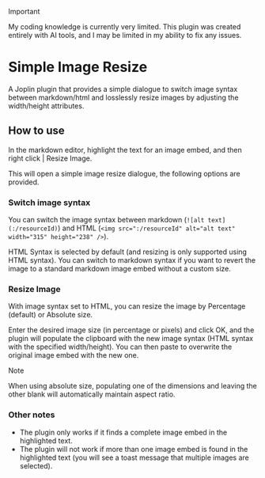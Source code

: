 > [!important]
> My coding knowledge is currently very limited. This plugin was created entirely with AI tools, and I may be limited in my ability to fix any issues.

# Simple Image Resize

A Joplin plugin that provides a simple dialogue to switch image syntax between markdown/html and losslessly resize images by adjusting the width/height attributes.

## How to use

In the markdown editor, highlight the text for an image embed, and then right click | Resize Image.

This will open a simple image resize dialogue, the following options are provided.

### Switch image syntax

You can switch the image syntax between markdown (`![alt text](:/resourceId)`) and HTML (`<img src=":/resourceId" alt="alt text" width="315" height="238" />`).

HTML Syntax is selected by default (and resizing is only supported using HTML syntax). You can switch to markdown syntax if you want to revert the image to a standard markdown image embed without a custom size.

### Resize Image

With image syntax set to HTML, you can resize the image by Percentage (default) or Absolute size.

Enter the desired image size (in percentage or pixels) and click OK, and the plugin will populate the clipboard with the new image syntax (HTML syntax with the specified width/height). You can then paste to overwrite the original image embed with the new one.

> [!note]
> When using absolute size, populating one of the dimensions and leaving the other blank will automatically maintain aspect ratio.

### Other notes

- The plugin only works if it finds a complete image embed in the highlighted text.
- The plugin will not work if more than one image embed is found in the highlighted text (you will see a toast message that multiple images are selected).
